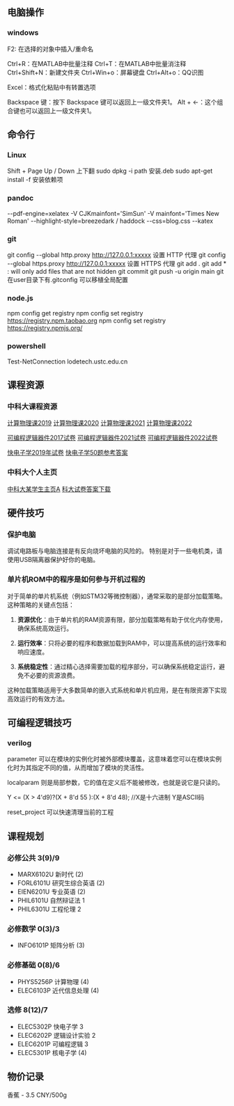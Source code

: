 ## 电脑操作

### windows
F2: 在选择的对象中插入/重命名

Ctrl+R：在MATLAB中批量注释
Ctrl+T：在MATLAB中批量消注释
Ctrl+Shift+N：新建文件夹
Ctrl+Win+o：屏幕键盘
Ctrl+Alt+o：QQ识图

Excel：格式化粘贴中有转置选项

Backspace 键：按下 Backspace 键可以返回上一级文件夹1。
Alt + ←：这个组合键也可以返回上一级文件夹1。

## 命令行
### Linux
Shift + Page Up / Down 上下翻
sudo dpkg -i path 安装.deb
sudo apt-get install -f 安装依赖项

### pandoc
--pdf-engine=xelatex
-V CJKmainfont='SimSun' -V mainfont='Times New Roman'
--highlight-style=breezedark / haddock
--css=blog.css --katex

### git
git config --global http.proxy http://127.0.0.1:xxxxx 设置 HTTP 代理
git config --global https.proxy http://127.0.0.1:xxxxx 设置 HTTPS 代理
git add .
git add * : will only add files that are not hidden
git commit
git push -u origin main
git 在user目录下有.gitconfig 可以移植全局配置

### node.js
npm config get registry
npm config set registry https://registry.npm.taobao.org
npm config set registry https://registry.npmjs.org/

### powershell
Test-NetConnection lodetech.ustc.edu.cn


## 课程资源
### 中科大课程资源
<a href="http://home.ustc.edu.cn/~xhz1995/index.html">计算物理课2019</a>
<a href="http://home.ustc.edu.cn/~zegang/">计算物理课2020</a>
<a href="http://home.ustc.edu.cn/~rzy55555/">计算物理课2021</a>
<a href="http://home.ustc.edu.cn/~lxsphys/index_2022.html">计算物理课2022</a>

<a href="https://blog.csdn.net/DrCube/article/details/78988099">可编程逻辑器件2017试卷</a>
<a href="https://blog.csdn.net/interbvb/article/details/122373267">可编程逻辑器件2021试卷</a>
<a href="https://blog.csdn.net/weixin_43875505/article/details/129205664">可编程逻辑器件2022试卷</a>

<a href="https://blog.csdn.net/li_kin/article/details/103794765">快电子学2019年试卷</a>
<a href="https://www.doc88.com/p-3088954959541.html?r=1">快电子学50题参考答案</a>

### 中科大个人主页
<a href="http://home.ustc.edu.cn/~hr874589148/last/page.html">中科大某学生主页A</a>
<a href="http://home.ustc.edu.cn/~hr874589148/last/test-site/test-paper.html">科大试卷答案下载</a>


## 硬件技巧
### 保护电脑
调试电路板与电脑连接是有反向烧坏电脑的风险的。
特别是对于一些电机类，请使用USB隔离器保护好你的电脑。

### 单片机ROM中的程序是如何参与开机过程的
对于简单的单片机系统（例如STM32等微控制器），通常采取的是部分加载策略。这种策略的关键点包括：

1. **资源优化**：由于单片机的RAM资源有限，部分加载策略有助于优化内存使用，确保系统高效运行。

2. **运行效率**：只将必要的程序和数据加载到RAM中，可以提高系统的运行效率和响应速度。

3. **系统稳定性**：通过精心选择需要加载的程序部分，可以确保系统稳定运行，避免不必要的资源浪费。

这种加载策略适用于大多数简单的嵌入式系统和单片机应用，是在有限资源下实现高效运行的有效方法。


## 可编程逻辑技巧
### verilog
parameter 可以在模块的实例化时被外部模块覆盖，这意味着您可以在模块实例化时为其指定不同的值，从而增加了模块的灵活性。

localparam 则是局部参数，它的值在定义后不能被修改，也就是说它是只读的。

Y <= (X > 4'd9)?(X + 8'd 55 ):(X + 8'd 48); //X是十六进制 Y是ASCII码

reset_project 可以快速清理当前的工程



## 课程规划
### 必修公共        3(9)/9
- MARX6102U         新时代             (2) 
- FORL6101U         研究生综合英语      (2)      
- EIEN6201U         专业英语            (2)
- PHIL6101U         自然辩证法          1
- PHIL6301U         工程伦理            2
  
### 必修数学        0(3)/3
- INFO6101P         矩阵分析            (3)
  
### 必修基础        0(8)/6
- PHYS5256P         计算物理            (4)
- ELEC6103P         近代信息处理        (4)
  
### 选修            8(12)/7
- ELEC5302P         快电子学            3
- ELEC6202P         逻辑设计实验        2
- ELEC6201P         可编程逻辑          3
- ELEC5301P         核电子学            (4)


## 物价记录

香蕉 - 3.5 CNY/500g



